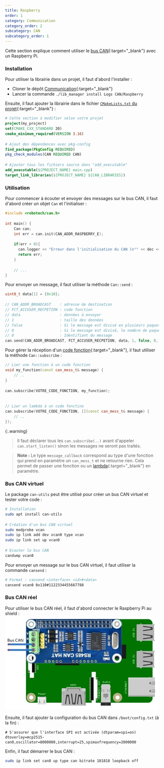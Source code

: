 ```yaml
---
title: Raspberry
order: 1
category: Communication
category_order: 2
subcategory: CAN
subcategory_order: 1
---
```


Cette section explique comment utiliser le [bus CAN](/communication/CAN/principe){:target="_blank"} avec un Raspberry Pi.

### Installation

Pour utiliser la librairie dans un projet, il faut d'abord l'installer :
- Cloner le dépôt [Communication](https://github.com/RobotechNancy/Communication){:target="_blank"}
- Lancer la commande `./lib_manager install Logs CAN/Raspberry`

Ensuite, il faut ajouter la librairie dans le fichier [`CMakeLists.txt` du projet](/librairies/raspberry/#création-dun-software){:target="_blank"} :
```cmake
# Cette section à modifier selon votre projet
project(my_project)
set(CMAKE_CXX_STANDARD 20)
cmake_minimum_required(VERSION 3.16)

# Ajout des dépendances avec pkg-config
find_package(PkgConfig REQUIRED)
pkg_check_modules(CAN REQUIRED CAN)

# Ajouter tous les fichiers source dans "add_executable"
add_executable(${PROJECT_NAME} main.cpp)
target_link_libraries(${PROJECT_NAME} ${CAN_LIBRARIES})
```

### Utilisation

Pour commencer à écouter et envoyer des messages sur le bus CAN, il faut d'abord créer un objet `Can` et l'initialiser :
```cpp
#include <robotech/can.h>

int main() {
    Can can;
    int err = can.init(CAN_ADDR_RASPBERRY_E);
    
    if(err < 0){
      can.logger << "Erreur dans l'initialisation du CAN (n°" << dec << err << ")" << mendl;
      return err;
    }

    // ...
}
```

Pour envoyer un message, il faut utiliser la méthode `Can::send` :
```cpp
uint8_t data[1] = {0x10};

// CAN_ADDR_BROADCAST    : adresse de destination
// FCT_ACCUSER_RECPETION : code fonction
// data                  : données à envoyer
// 1                     : taille des données
// false                 : Si le message est divisé en plusieurs paquets
// 0                     : Si le message est divisé, le nombre de paquets
// 0                     : Identifiant du message
can.send(CAN_ADDR_BROADCAST, FCT_ACCUSER_RECPETION, data, 1, false, 0, 0);
```

Pour gérer la réception d'un [code fonction](https://github.com/RobotechNancy/Communication/blob/master/CAN/Raspberry/include/can_vars.h#L72){:target="_blank"}, il faut utiliser la méthode `Can::subscribe` :
```cpp
// Lier une fonction à un code fonction
void my_function(const can_mess_t& message) {
    // ..
}

can.subscribe(VOTRE_CODE_FONCTION, my_function);


// Lier un lambda à un code fonctino
can.subscribe(VOTRE_CODE_FONCTION, [](const can_mess_t& message) {
    // ..
});
```

{:.warning}
> Il faut déclarer tous les `can.subscribe(..)` avant d'appeler `can.start_listen()` sinon les messages ne seront pas traités.

> **Note :** Le type `message_callback` correspond au type d'une fonction qui prend en paramètre un `can_mess_t` et ne retourne rien.
> Cela permet de passer une fonction ou un [lambda](https://www.geeksforgeeks.org/lambda-expression-in-c/){:target="_blank"} en paramètre.

### Bus CAN virtuel

Le package `can-utils` peut être utilisé pour créer un bus CAN virtuel et tester votre code :
```bash
# Installation
sudo apt install can-utils

# Création d'un bus CAN virtuel
sudo modprobe vcan
sudo ip link add dev vcan0 type vcan
sudo ip link set up vcan0

# Ecouter le bus CAN
candump vcan0
```

Pour envoyer un message sur le bus CAN virtuel, il faut utiliser la commande `cansend` :
```bash
# Format : cansend <interface> <id>#<data>
cansend vcan0 0x110#1122334455667788
```

### Bus CAN réel

Pour utiliser le bus CAN réel, il faut d'abord connecter le Raspberry Pi au shield :
![Circuit](/images/diagrams/CAN%20Raspberry.webp)

Ensuite, il faut ajouter la configuration du bus CAN dans `/boot/config.txt` (à la fin) :
```
# S'assurer que l'interface SPI est activée (dtparam=spi=on)    
dtoverlay=mcp2515-can0,oscillator=8000000,interrupt=25,spimaxfrequency=2000000
```

Enfin, il faut démarrer le bus CAN :
```bash
sudo ip link set can0 up type can bitrate 181818 loopback off
```
